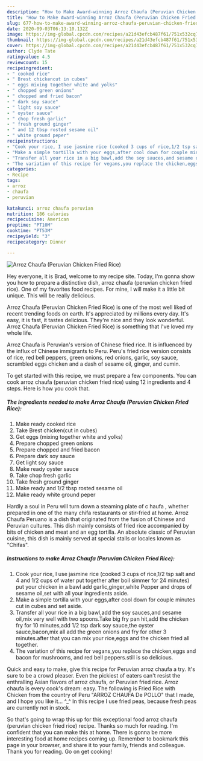 ```yaml
---
description: "How to Make Award-winning Arroz Chaufa (Peruvian Chicken Fried Rice)"
title: "How to Make Award-winning Arroz Chaufa (Peruvian Chicken Fried Rice)"
slug: 677-how-to-make-award-winning-arroz-chaufa-peruvian-chicken-fried-rice
date: 2020-09-03T06:13:10.132Z
image: https://img-global.cpcdn.com/recipes/a21d43efcb487f61/751x532cq70/arroz-chaufa-peruvian-chicken-fried-rice-recipe-main-photo.jpg
thumbnail: https://img-global.cpcdn.com/recipes/a21d43efcb487f61/751x532cq70/arroz-chaufa-peruvian-chicken-fried-rice-recipe-main-photo.jpg
cover: https://img-global.cpcdn.com/recipes/a21d43efcb487f61/751x532cq70/arroz-chaufa-peruvian-chicken-fried-rice-recipe-main-photo.jpg
author: Clyde Tate
ratingvalue: 4.5
reviewcount: 15
recipeingredient:
- " cooked rice"
- " Brest chickencut in cubes"
- " eggs mixing together white and yolks"
- " chopped green onions"
- " chopped and fried bacon"
- " dark soy sauce"
- " light soy sauce"
- " oyster sauce"
- " chop fresh garlic"
- " fresh ground ginger"
- " and 12 tbsp rosted sesame oil"
- " white ground peper"
recipeinstructions:
- "Cook your rice, I use jasmine rice (cooked 3 cups of rice,1/2 tsp salt and 4 and 1/2 cups of water put together after boil simmer for 24 minutes) put your chicken in a bawl add garlic,ginger,white Pepper and drops of sesame oil,set with all your ingredients aside."
- "Make a simple tortilla with your eggs,after cool down for couple minutes cut in cubes and set aside."
- "Transfer all your rice in a big bawl,add the soy sauces,and sesame oil,mix very well with two spoons.Take big fry pan hit,add the chicken fry for 10 minutes,add 1/2 tsp dark soy sauce,the oyster sauce,bacon,mix all add the green onions and fry for other 3 minutes.after that you can mix your rice,eggs and the chicken fried all together."
- "The variation of this recipe for vegans,you replace the chicken,eggs and bacon for mushrooms, and red bell peppers.still is so delicious."
categories:
- Recipe
tags:
- arroz
- chaufa
- peruvian

katakunci: arroz chaufa peruvian 
nutrition: 186 calories
recipecuisine: American
preptime: "PT10M"
cooktime: "PT53M"
recipeyield: "3"
recipecategory: Dinner

---
```



![Arroz Chaufa (Peruvian Chicken Fried Rice)](https://img-global.cpcdn.com/recipes/a21d43efcb487f61/751x532cq70/arroz-chaufa-peruvian-chicken-fried-rice-recipe-main-photo.jpg)

Hey everyone, it is Brad, welcome to my recipe site. Today, I'm gonna show you how to prepare a distinctive dish, arroz chaufa (peruvian chicken fried rice). One of my favorites food recipes. For mine, I will make it a little bit unique. This will be really delicious.

Arroz Chaufa (Peruvian Chicken Fried Rice) is one of the most well liked of recent trending foods on earth. It's appreciated by millions every day. It's easy, it is fast, it tastes delicious. They're nice and they look wonderful. Arroz Chaufa (Peruvian Chicken Fried Rice) is something that I've loved my whole life.

Arroz Chaufa is Peruvian&#39;s version of Chinese fried rice. It is influenced by the influx of Chinese immigrants to Peru. Peru&#39;s fried rice version consists of rice, red bell peppers, green onions, red onions, garlic, soy sauce, scrambled eggs chicken and a dash of sesame oil, ginger, and cumin.


To get started with this recipe, we must prepare a few components. You can cook arroz chaufa (peruvian chicken fried rice) using 12 ingredients and 4 steps. Here is how you cook that.

<!--inarticleads1-->

##### The ingredients needed to make Arroz Chaufa (Peruvian Chicken Fried Rice):

1. Make ready  cooked rice
1. Take  Brest chicken(cut in cubes)
1. Get  eggs (mixing together white and yolks)
1. Prepare  chopped green onions
1. Prepare  chopped and fried bacon
1. Prepare  dark soy sauce
1. Get  light soy sauce
1. Make ready  oyster sauce
1. Take  chop fresh garlic
1. Take  fresh ground ginger
1. Make ready  and 1/2 tbsp rosted sesame oil
1. Make ready  white ground peper


Hardly a soul in Peru will turn down a steaming plate of c haufa , whether prepared in one of the many chifa restaurants or stir-fried at home. Arroz Chaufa Peruano is a dish that originated from the fusion of Chinese and Peruvian cultures. This dish mainly consists of fried rice accompanied by bits of chicken and meat and an egg tortilla. An absolute classic of Peruvian cuisine, this dish is mainly served at special stalls or locales known as &#34;Chifas&#34;. 

<!--inarticleads2-->

##### Instructions to make Arroz Chaufa (Peruvian Chicken Fried Rice):

1. Cook your rice, I use jasmine rice (cooked 3 cups of rice,1/2 tsp salt and 4 and 1/2 cups of water put together after boil simmer for 24 minutes) put your chicken in a bawl add garlic,ginger,white Pepper and drops of sesame oil,set with all your ingredients aside.
1. Make a simple tortilla with your eggs,after cool down for couple minutes cut in cubes and set aside.
1. Transfer all your rice in a big bawl,add the soy sauces,and sesame oil,mix very well with two spoons.Take big fry pan hit,add the chicken fry for 10 minutes,add 1/2 tsp dark soy sauce,the oyster sauce,bacon,mix all add the green onions and fry for other 3 minutes.after that you can mix your rice,eggs and the chicken fried all together.
1. The variation of this recipe for vegans,you replace the chicken,eggs and bacon for mushrooms, and red bell peppers.still is so delicious.


Quick and easy to make, give this recipe for Peruvian arroz chaufa a try. It&#39;s sure to be a crowd pleaser. Even the pickiest of eaters can&#39;t resist the enthralling Asian flavors of arroz chaufa, or Peruvian fried rice. Arroz chaufa is every cook&#39;s dream: easy. The following is Fried Rice with Chicken from the country of Peru &#34;ARROZ CHAUFA De POLLO&#34; that I made, and I hope you like it… ^_^ In this recipe I use fried peas, because fresh peas are currently not in stock. 

So that's going to wrap this up for this exceptional food arroz chaufa (peruvian chicken fried rice) recipe. Thanks so much for reading. I'm confident that you can make this at home. There is gonna be more interesting food at home recipes coming up. Remember to bookmark this page in your browser, and share it to your family, friends and colleague. Thank you for reading. Go on get cooking!

